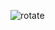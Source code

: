 ![rotate](https://user-images.githubusercontent.com/123895014/216391190-9c46fd38-c0da-4a97-a41f-a771d7f137bf.PNG)
